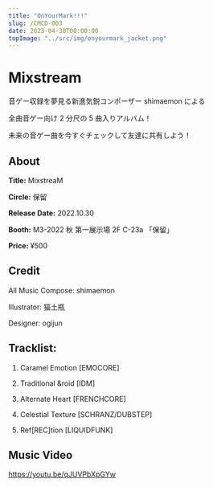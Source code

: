 ```yaml
---
title: "OnYourMark!!!"
slug: /CMCD-003
date: 2023-04-30T00:00:00
topImage: "../src/img/onyourmark_jacket.png"
---
```


# Mixstream

音ゲー収録を夢見る新進気鋭コンポーザー shimaemon による

全曲音ゲー向け 2 分尺の 5 曲入りアルバム！

未来の音ゲー曲を今すぐチェックして友達に共有しよう！

## About

**Title:** MixstreaM

**Circle:** 保留

**Release Date:** 2022.10.30

**Booth:** M3-2022 秋 第一展示場 2F C-23a 「保留」

**Price:** ¥500

## Credit

All Music Compose: shimaemon

Illustrator: 猫土瓶

Designer: ogijun

## Tracklist:

1.  Caramel Emotion [EMOCORE]

2.  Traditional &roid [IDM]

3.  Alternate Heart [FRENCHCORE]

4.  Celestial Texture [SCHRANZ/DUBSTEP]

5.  Ref[REC]tion [LIQUIDFUNK]

## Music Video

https://youtu.be/qJUVPbXpGYw
